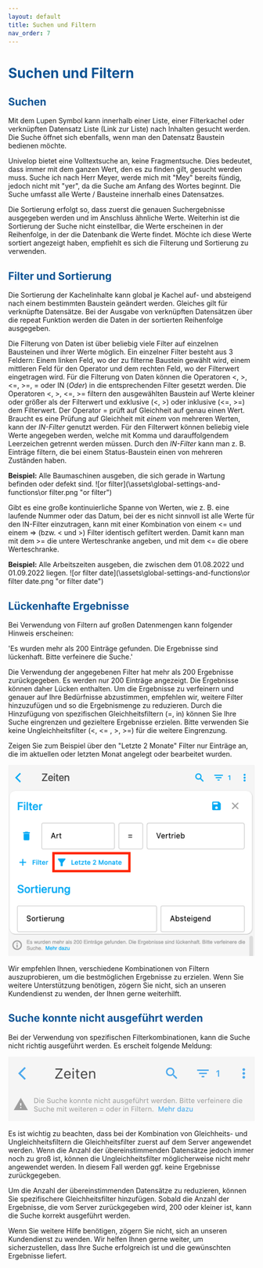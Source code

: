 ```yaml
---
layout: default
title: Suchen und Filtern
nav_order: 7
---
```


# <span style="color:#0b5394">**Suchen und Filtern**</span>

## <span style="color:#0b5394">Suchen</span>

Mit dem Lupen Symbol kann innerhalb einer Liste, einer Filterkachel oder verknüpften Datensatz Liste 
(Link zur Liste) nach Inhalten gesucht werden. Die Suche öffnet sich ebenfalls, wenn man den
Datensatz Baustein bedienen möchte.

Univelop bietet eine Volltextsuche an, keine Fragmentsuche. Dies bedeutet, dass immer mit dem ganzen
Wert, den es zu finden gilt, gesucht werden muss. Suche ich nach Herr Meyer, werde mich mit "Mey" bereits
fündig, jedoch nicht mit "yer", da die Suche am Anfang des Wortes beginnt.
Die Suche umfasst alle Werte / Bausteine innerhalb eines Datensatzes.

Die Sortierung erfolgt so, dass zuerst die genauen Suchergebnisse ausgegeben werden und im Anschluss
ähnliche Werte. Weiterhin ist die Sortierung der Suche nicht einstellbar, die Werte erscheinen in der
Reihenfolge, in der die Datenbank die Werte findet. Möchte ich diese Werte sortiert angezeigt haben,
empfiehlt es sich die Filterung und Sortierung zu verwenden.

## <span style="color:#0b5394">Filter und Sortierung</span>

Die Sortierung der Kachelinhalte kann global je Kachel auf- und absteigend nach einem bestimmten
Baustein geändert werden. Gleiches gilt für verknüpfte Datensätze. Bei der Ausgabe von verknüpften
Datensätzen über die repeat Funktion werden die Daten in der sortierten Reihenfolge ausgegeben.

Die Filterung von Daten ist über beliebig viele Filter auf einzelnen Bausteinen und ihrer Werte möglich.
Ein einzelner Filter besteht aus 3 Feldern: Einem linken Feld, wo der zu filterne Baustein gewählt wird, einem mittleren Feld für den Operator und dem rechten Feld, wo der Filterwert eingetragen wird.
Für die Filterung von Daten können die Operatoren <, >, <=, >=, = oder IN (*Oder*) in die
entsprechenden Filter gesetzt werden.
Die Operatoren <, >, <=, >= filtern den ausgewählten Baustein auf Werte kleiner oder größer als der Filterwert und
exklusive (<, >) oder inklusive (<=, >=) dem Filterwert. 
Der Operator = prüft auf Gleichheit auf genau einen Wert.
Braucht es eine Prüfung auf Gleichheit mit *einem* von mehreren Werten, kann der *IN-Filter* genutzt werden. 
Für den Filterwert können beliebig viele Werte angegeben werden, welche mit Komma und darauffolgendem Leerzeichen getrennt werden müssen.
Durch den *IN-Filter* kann man z. B. Einträge filtern, die bei einem Status-Baustein einen von mehreren Zuständen haben.  

**Beispiel:** 
Alle Baumaschinen ausgeben, die sich gerade in Wartung befinden oder defekt sind.
![or filter](\assets\global-settings-and-functions\or filter.png "or filter")

Gibt es eine große kontinuierliche Spanne von Werten, wie z. B. eine laufende Nummer oder das Datum, bei der es nicht sinnvoll ist alle Werte für den IN-Filter einzutragen, kann mit einer Kombination von einem <= und einem => (bzw. < und >) Filter identisch gefiltert werden.
Damit kann man mit dem >= die untere Werteschranke angeben, und mit dem <= die obere Werteschranke.  

**Beispiel:** 
Alle Arbeitszeiten ausgeben, die zwischen dem 01.08.2022 und 01.09.2022 liegen.
![or filter date](\assets\global-settings-and-functions\or filter date.png "or filter date")

## <span style="color:#0b5394">Lückenhafte Ergebnisse</span>

Bei Verwendung von Filtern auf großen Datenmengen kann folgender Hinweis erscheinen:

'Es wurden mehr als 200 Einträge gefunden. Die Ergebnisse sind lückenhaft. Bitte verfeinere die Suche.'

Die Verwendung der angegebenen Filter hat mehr als 200 Ergebnisse zurückgegeben. Es werden nur 200 Einträge angezeigt. Die Ergebnisse können daher Lücken enthalten. Um die Ergebnisse zu verfeinern und genauer auf Ihre Bedürfnisse abzustimmen, empfehlen wir, weitere Filter hinzuzufügen und so die Ergebnismenge zu reduzieren. Durch die Hinzufügung von spezifischen Gleichheitsfiltern (=, in) können Sie Ihre Suche eingrenzen und gezieltere Ergebnisse erzielen. Bitte verwenden Sie keine Ungleichheitsfilter (<, <= , >, >=) für die weitere Eingrenzung.

Zeigen Sie zum Beispiel über den "Letzte 2 Monate" Filter nur Einträge an, die im aktuellen oder letzten Monat angelegt oder bearbeitet wurden.

![Filter letzte zwei Monate](\assets\search-and-filters\last-two-month-filter.png)

Wir empfehlen Ihnen, verschiedene Kombinationen von Filtern auszuprobieren, um die bestmöglichen Ergebnisse zu erzielen. Wenn Sie weitere Unterstützung benötigen, zögern Sie nicht, sich an unseren Kundendienst zu wenden, der Ihnen gerne weiterhilft.

## <span style="color:#0b5394">Suche konnte nicht ausgeführt werden</span>

Bei der Verwendung von spezifischen Filterkombinationen, kann die Suche nicht richtig ausgeführt werden. Es erscheit folgende Meldung:

![Suche konnte nicht ausgeführt werden](\assets\search-and-filters\ugly-search.png)

Es ist wichtig zu beachten, dass bei der Kombination von Gleichheits- und Ungleichheitsfiltern die Gleichheitsfilter zuerst auf dem Server angewendet werden. Wenn die Anzahl der übereinstimmenden Datensätze jedoch immer noch zu groß ist, können die Ungleichheitsfilter möglicherweise nicht mehr angewendet werden. In diesem Fall werden ggf. keine Ergebnisse zurückgegeben.

Um die Anzahl der übereinstimmenden Datensätze zu reduzieren, können Sie spezifischere Gleichheitsfilter hinzufügen. Sobald die Anzahl der Ergebnisse, die vom Server zurückgegeben wird, 200 oder kleiner ist, kann die Suche korrekt ausgeführt werden.

Wenn Sie weitere Hilfe benötigen, zögern Sie nicht, sich an unseren Kundendienst zu wenden. Wir helfen Ihnen gerne weiter, um sicherzustellen, dass Ihre Suche erfolgreich ist und die gewünschten Ergebnisse liefert.
